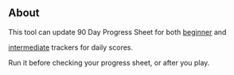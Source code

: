 ## About

This tool can update 90 Day Progress Sheet for both [beginner]([https://docs.google.com/spreadsheets/d/11PMV6ACarUZKk16oSumx-3rZHGihOc89l-nrpcZ9qfM](https://docs.google.com/spreadsheets/d/1Kmn5rl-QDVaNNHu4-7FSTC9SMLxHIXLGyrv_dQfC0qc/edit?usp=sharing)) and

[intermediate]([https://docs.google.com/spreadsheets/d/1qUzF2KHcfs_FgsaDFRfGsLgHhoC1Md5bzMOUbsYzSjg](https://docs.google.com/spreadsheets/d/1QvmYpuhhQ2FOysKAy0WFltyQ7xdt12hxzOnQxK7oSlc/edit?usp=sharing)) trackers for daily scores.

Run it before checking your progress sheet, or after you play.
